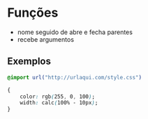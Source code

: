 # Funções

* nome seguido de abre e fecha parentes
* recebe argumentos

## Exemplos

```css
@import url("http://urlaqui.com/style.css")

{
    color: rgb(255, 0, 100);
    width: calc(100% - 10px);
}

```
